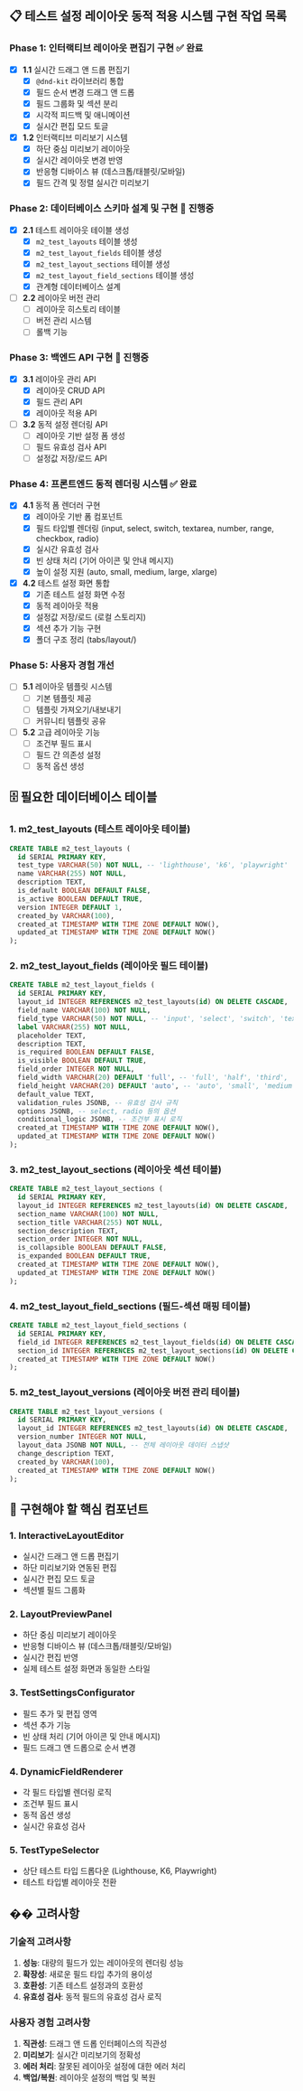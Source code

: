 ## 📋 **테스트 설정 레이아웃 동적 적용 시스템 구현 작업 목록**

### **Phase 1: 인터랙티브 레이아웃 편집기 구현** ✅ **완료**
- [x] **1.1** 실시간 드래그 앤 드롭 편집기
  - [x] `@dnd-kit` 라이브러리 통합
  - [x] 필드 순서 변경 드래그 앤 드롭
  - [x] 필드 그룹화 및 섹션 분리
  - [x] 시각적 피드백 및 애니메이션
  - [x] 실시간 편집 모드 토글

- [x] **1.2** 인터랙티브 미리보기 시스템
  - [x] 하단 중심 미리보기 레이아웃
  - [x] 실시간 레이아웃 변경 반영
  - [x] 반응형 디바이스 뷰 (데스크톱/태블릿/모바일)
  - [x] 필드 간격 및 정렬 실시간 미리보기

### **Phase 2: 데이터베이스 스키마 설계 및 구현** 🔄 **진행중**
- [x] **2.1** 테스트 레이아웃 테이블 생성
  - [x] `m2_test_layouts` 테이블 생성
  - [x] `m2_test_layout_fields` 테이블 생성
  - [x] `m2_test_layout_sections` 테이블 생성
  - [x] `m2_test_layout_field_sections` 테이블 생성
  - [x] 관계형 데이터베이스 설계

- [ ] **2.2** 레이아웃 버전 관리
  - [ ] 레이아웃 히스토리 테이블
  - [ ] 버전 관리 시스템
  - [ ] 롤백 기능

### **Phase 3: 백엔드 API 구현** 🔄 **진행중**
- [x] **3.1** 레이아웃 관리 API
  - [x] 레이아웃 CRUD API
  - [x] 필드 관리 API
  - [x] 레이아웃 적용 API

- [ ] **3.2** 동적 설정 렌더링 API
  - [ ] 레이아웃 기반 설정 폼 생성
  - [ ] 필드 유효성 검사 API
  - [ ] 설정값 저장/로드 API

### **Phase 4: 프론트엔드 동적 렌더링 시스템** ✅ **완료**
- [x] **4.1** 동적 폼 렌더러 구현
  - [x] 레이아웃 기반 폼 컴포넌트
  - [x] 필드 타입별 렌더링 (input, select, switch, textarea, number, range, checkbox, radio)
  - [x] 실시간 유효성 검사
  - [x] 빈 상태 처리 (기어 아이콘 및 안내 메시지)
  - [x] 높이 설정 지원 (auto, small, medium, large, xlarge)

- [x] **4.2** 테스트 설정 화면 통합
  - [x] 기존 테스트 설정 화면 수정
  - [x] 동적 레이아웃 적용
  - [x] 설정값 저장/로드 (로컬 스토리지)
  - [x] 섹션 추가 기능 구현
  - [x] 폴더 구조 정리 (tabs/layout/)

### **Phase 5: 사용자 경험 개선**
- [ ] **5.1** 레이아웃 템플릿 시스템
  - [ ] 기본 템플릿 제공
  - [ ] 템플릿 가져오기/내보내기
  - [ ] 커뮤니티 템플릿 공유

- [ ] **5.2** 고급 레이아웃 기능
  - [ ] 조건부 필드 표시
  - [ ] 필드 간 의존성 설정
  - [ ] 동적 옵션 생성

## 🗄️ **필요한 데이터베이스 테이블**

### **1. m2_test_layouts (테스트 레이아웃 테이블)**
```sql
CREATE TABLE m2_test_layouts (
  id SERIAL PRIMARY KEY,
  test_type VARCHAR(50) NOT NULL, -- 'lighthouse', 'k6', 'playwright'
  name VARCHAR(255) NOT NULL,
  description TEXT,
  is_default BOOLEAN DEFAULT FALSE,
  is_active BOOLEAN DEFAULT TRUE,
  version INTEGER DEFAULT 1,
  created_by VARCHAR(100),
  created_at TIMESTAMP WITH TIME ZONE DEFAULT NOW(),
  updated_at TIMESTAMP WITH TIME ZONE DEFAULT NOW()
);
```

### **2. m2_test_layout_fields (레이아웃 필드 테이블)**
```sql
CREATE TABLE m2_test_layout_fields (
  id SERIAL PRIMARY KEY,
  layout_id INTEGER REFERENCES m2_test_layouts(id) ON DELETE CASCADE,
  field_name VARCHAR(100) NOT NULL,
  field_type VARCHAR(50) NOT NULL, -- 'input', 'select', 'switch', 'textarea', 'number', 'range', 'checkbox', 'radio'
  label VARCHAR(255) NOT NULL,
  placeholder TEXT,
  description TEXT,
  is_required BOOLEAN DEFAULT FALSE,
  is_visible BOOLEAN DEFAULT TRUE,
  field_order INTEGER NOT NULL,
  field_width VARCHAR(20) DEFAULT 'full', -- 'full', 'half', 'third', 'quarter'
  field_height VARCHAR(20) DEFAULT 'auto', -- 'auto', 'small', 'medium', 'large', 'xlarge'
  default_value TEXT,
  validation_rules JSONB, -- 유효성 검사 규칙
  options JSONB, -- select, radio 등의 옵션
  conditional_logic JSONB, -- 조건부 표시 로직
  created_at TIMESTAMP WITH TIME ZONE DEFAULT NOW(),
  updated_at TIMESTAMP WITH TIME ZONE DEFAULT NOW()
);
```

### **3. m2_test_layout_sections (레이아웃 섹션 테이블)**
```sql
CREATE TABLE m2_test_layout_sections (
  id SERIAL PRIMARY KEY,
  layout_id INTEGER REFERENCES m2_test_layouts(id) ON DELETE CASCADE,
  section_name VARCHAR(100) NOT NULL,
  section_title VARCHAR(255) NOT NULL,
  section_description TEXT,
  section_order INTEGER NOT NULL,
  is_collapsible BOOLEAN DEFAULT FALSE,
  is_expanded BOOLEAN DEFAULT TRUE,
  created_at TIMESTAMP WITH TIME ZONE DEFAULT NOW(),
  updated_at TIMESTAMP WITH TIME ZONE DEFAULT NOW()
);
```

### **4. m2_test_layout_field_sections (필드-섹션 매핑 테이블)**
```sql
CREATE TABLE m2_test_layout_field_sections (
  id SERIAL PRIMARY KEY,
  field_id INTEGER REFERENCES m2_test_layout_fields(id) ON DELETE CASCADE,
  section_id INTEGER REFERENCES m2_test_layout_sections(id) ON DELETE CASCADE,
  created_at TIMESTAMP WITH TIME ZONE DEFAULT NOW()
);
```

### **5. m2_test_layout_versions (레이아웃 버전 관리 테이블)**
```sql
CREATE TABLE m2_test_layout_versions (
  id SERIAL PRIMARY KEY,
  layout_id INTEGER REFERENCES m2_test_layouts(id) ON DELETE CASCADE,
  version_number INTEGER NOT NULL,
  layout_data JSONB NOT NULL, -- 전체 레이아웃 데이터 스냅샷
  change_description TEXT,
  created_by VARCHAR(100),
  created_at TIMESTAMP WITH TIME ZONE DEFAULT NOW()
);
```

## 🔧 **구현해야 할 핵심 컴포넌트**

### **1. InteractiveLayoutEditor**
- 실시간 드래그 앤 드롭 편집기
- 하단 미리보기와 연동된 편집
- 실시간 편집 모드 토글
- 섹션별 필드 그룹화

### **2. LayoutPreviewPanel**
- 하단 중심 미리보기 레이아웃
- 반응형 디바이스 뷰 (데스크톱/태블릿/모바일)
- 실시간 편집 반영
- 실제 테스트 설정 화면과 동일한 스타일

### **3. TestSettingsConfigurator**
- 필드 추가 및 편집 영역
- 섹션 추가 기능
- 빈 상태 처리 (기어 아이콘 및 안내 메시지)
- 필드 드래그 앤 드롭으로 순서 변경

### **4. DynamicFieldRenderer**
- 각 필드 타입별 렌더링 로직
- 조건부 필드 표시
- 동적 옵션 생성
- 실시간 유효성 검사

### **5. TestTypeSelector**
- 상단 테스트 타입 드롭다운 (Lighthouse, K6, Playwright)
- 테스트 타입별 레이아웃 전환

## �� **고려사항**

### **기술적 고려사항**
1. **성능**: 대량의 필드가 있는 레이아웃의 렌더링 성능
2. **확장성**: 새로운 필드 타입 추가의 용이성
3. **호환성**: 기존 테스트 설정과의 호환성
4. **유효성 검사**: 동적 필드의 유효성 검사 로직

### **사용자 경험 고려사항**
1. **직관성**: 드래그 앤 드롭 인터페이스의 직관성
2. **미리보기**: 실시간 미리보기의 정확성
3. **에러 처리**: 잘못된 레이아웃 설정에 대한 에러 처리
4. **백업/복원**: 레이아웃 설정의 백업 및 복원
